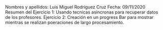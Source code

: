 Nombres y apellidos: Luis Miguel Rodríguez Cruz 
Fecha: 09/11/2020 
Resumen del Ejercicio 1: Usando tecnicas asincronas para recuperar datos de los profesores.
            Ejercicio 2: Creación en un progress Bar para mostrar mientras se realizan poeraciones de largo procesamiento.
